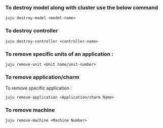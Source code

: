 



### To destroy model along with cluster use the below command
```
juju destroy-model <model-name>
```
### To destroy controller
```
juju destroy-controller <controller-name>
```

### To remove specific units of an application :
```
juju remove-unit <Unit name/unit-number>
```
### To remove application/charm
To remove specific application :
```
juju remove-application <Application/charm Name>
```

### To remove machine
```
juju remove-machine <Machine Number>
```

